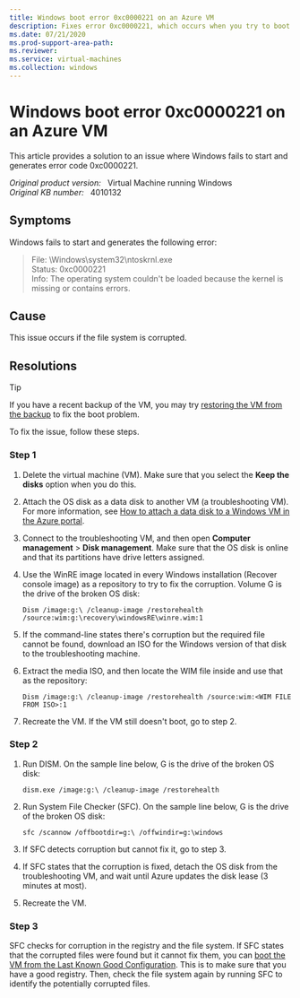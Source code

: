 ```yaml
---
title: Windows boot error 0xc0000221 on an Azure VM
description: Fixes error 0xc0000221, which occurs when you try to boot an Azure virtual machine (VM).
ms.date: 07/21/2020
ms.prod-support-area-path: 
ms.reviewer: 
ms.service: virtual-machines
ms.collection: windows
---
```

# Windows boot error 0xc0000221 on an Azure VM

This article provides a solution to an issue where Windows fails to start and generates error code 0xc0000221.

_Original product version:_ &nbsp; Virtual Machine running Windows  
_Original KB number:_ &nbsp; 4010132

## Symptoms

Windows fails to start and generates the following error:

> File: \Windows\system32\ntoskrnl.exe  
Status: 0xc0000221  
Info: The operating system couldn't be loaded because the kernel is missing or contains errors.

## Cause

This issue occurs if the file system is corrupted.

## Resolutions

> [!TIP]
> If you have a recent backup of the VM, you may try [restoring the VM from the backup](/azure/backup/backup-azure-arm-restore-vms) to fix the boot problem.

To fix the issue, follow these steps.

### Step 1

1. Delete the virtual machine (VM). Make sure that you select the **Keep the disks** option when you do this.
2. Attach the OS disk as a data disk to another VM (a troubleshooting VM). For more information, see [How to attach a data disk to a Windows VM in the Azure portal](/azure/virtual-machines/windows/attach-managed-disk-portal).
3. Connect to the troubleshooting VM, and then open **Computer management** > **Disk management**. Make sure that the OS disk is online and that its partitions have drive letters assigned.
4. Use the WinRE image located in every Windows installation (Recover console image) as a repository to try to fix the corruption. Volume G is the drive of the broken OS disk:

    ```console
    Dism /image:g:\ /cleanup-image /restorehealth /source:wim:g:\recovery\windowsRE\winre.wim:1
    ```

5. If the command-line states there's corruption but the required file cannot be found, download an ISO for the Windows version of that disk to the troubleshooting machine.
6. Extract the media ISO, and then locate the WIM file inside and use that as the repository:

    ```console
    Dism /image:g:\ /cleanup-image /restorehealth /source:wim:<WIM FILE FROM ISO>:1
    ```

7. Recreate the VM.
If the VM still doesn't boot, go to step 2.

### Step 2

1. Run DISM. On the sample line below, G is the drive of the broken OS disk:

    ```console
    dism.exe /image:g:\ /cleanup-image /restorehealth
    ```

2. Run System File Checker (SFC). On the sample line below, G is the drive of the broken OS disk:

    ```console
    sfc /scannow /offbootdir=g:\ /offwindir=g:\windows​​
    ```

3. If SFC detects corruption but cannot fix it, go to step 3.
4. If SFC states that the corruption is fixed, detach the OS disk from the troubleshooting VM, and wait until Azure updates the disk lease (3 minutes at most).
5. Recreate the VM.

### Step 3

SFC checks for corruption in the registry and the file system. If SFC states that the corrupted files were found but it cannot fix them, you can [boot the VM from the Last Known Good Configuration](start-vm-last-known-good.md). This is to make sure that you have a good registry. Then, check the file system again by running SFC to identify the potentially corrupted files.
